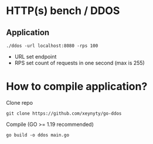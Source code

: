 # HTTP(s) bench / DDOS

## Application

    ./ddos -url localhost:8080 -rps 100

- URL set endpoint
- RPS set count of requests in one second (max is 255)

# How to compile application?

Clone repo

    git clone https://github.com/xeynyty/go-ddos

Compile (GO >= 1.19 recommended)

    go build -o ddos main.go